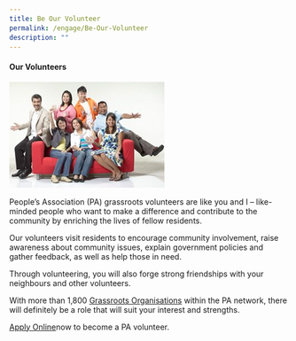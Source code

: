 ```yaml
---
title: Be Our Volunteer
permalink: /engage/Be-Our-Volunteer
description: ""
---
```


#### Our Volunteers

![](/images/our-volunteers_compressed.jpg)
 
People’s Association (PA) grassroots volunteers are like you and I – like-minded people who want to make a difference and contribute to the community by enriching the lives of fellow residents.

Our volunteers visit residents to encourage community involvement, raise awareness about community issues, explain government policies and gather feedback, as well as help those in need.

Through volunteering, you will also forge strong friendships with your neighbours and other volunteers.

With more than 1,800 [Grassroots Organisations]() within the PA network, there will definitely be a role that will suit your interest and strengths.

[Apply Online]()now to become a PA volunteer.